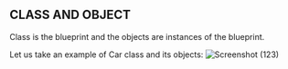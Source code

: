 ## CLASS AND OBJECT
Class is the blueprint and the objects are instances of the blueprint. 

Let us take an example of Car class and its objects:
![Screenshot (123)](https://user-images.githubusercontent.com/72231697/155797112-dc0440db-04fc-4966-81d0-4e46e7544a8d.png)

